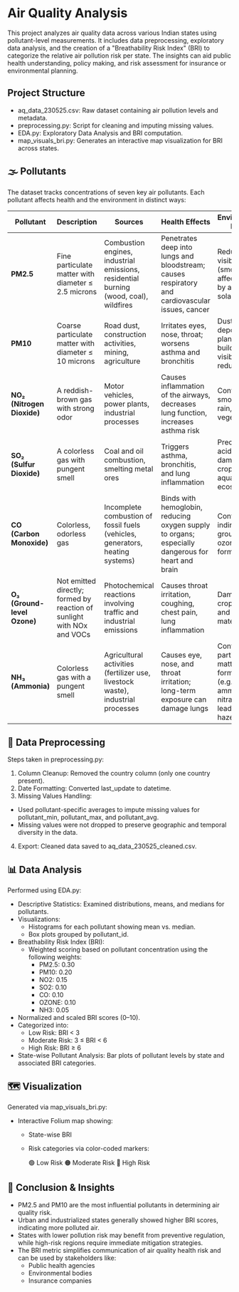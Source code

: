 # Air Quality Analysis
This project analyzes air quality data across various Indian states using pollutant-level measurements. It includes data preprocessing, exploratory data analysis, and the creation of a "Breathability Risk Index" (BRI) to categorize the relative air pollution risk per state. The insights can aid public health understanding, policy making, and risk assessment for insurance or environmental planning.

## Project Structure
* aq_data_230525.csv: Raw dataset containing air pollution levels and metadata.
* preprocessing.py: Script for cleaning and imputing missing values.
* EDA.py: Exploratory Data Analysis and BRI computation.
* map_visuals_bri.py: Generates an interactive map visualization for BRI across states.

## 🌫️ Pollutants
The dataset tracks concentrations of seven key air pollutants. Each pollutant affects health and the environment in distinct ways:

| Pollutant                   | Description                                                            | Sources                                                                               | Health Effects                                                                                    | Environmental Impact                                                                  |
| --------------------------- | ---------------------------------------------------------------------- | ------------------------------------------------------------------------------------- | ------------------------------------------------------------------------------------------------- | ------------------------------------------------------------------------------------- |
| **PM2.5**                   | Fine particulate matter with diameter ≤ 2.5 microns                    | Combustion engines, industrial emissions, residential burning (wood, coal), wildfires | Penetrates deep into lungs and bloodstream; causes respiratory and cardiovascular issues, cancer  | Reduces visibility (smog), affects climate by altering solar radiation                |
| **PM10**                    | Coarse particulate matter with diameter ≤ 10 microns                   | Road dust, construction activities, mining, agriculture                               | Irritates eyes, nose, throat; worsens asthma and bronchitis                                       | Dust deposition on plants and buildings, visibility reduction                         |
| **NO₂ (Nitrogen Dioxide)**  | A reddish-brown gas with strong odor                                   | Motor vehicles, power plants, industrial processes                                    | Causes inflammation of the airways, decreases lung function, increases asthma risk                | Contributes to smog and acid rain, harms vegetation                                   |
| **SO₂ (Sulfur Dioxide)**    | A colorless gas with pungent smell                                     | Coal and oil combustion, smelting metal ores                                          | Triggers asthma, bronchitis, and lung inflammation                                                | Precursor to acid rain, damages crops and aquatic ecosystems                          |
| **CO (Carbon Monoxide)**    | Colorless, odorless gas                                                | Incomplete combustion of fossil fuels (vehicles, generators, heating systems)         | Binds with hemoglobin, reducing oxygen supply to organs; especially dangerous for heart and brain | Contributes indirectly to ground-level ozone formation                                |
| **O₃ (Ground-level Ozone)** | Not emitted directly; formed by reaction of sunlight with NOx and VOCs | Photochemical reactions involving traffic and industrial emissions                    | Causes throat irritation, coughing, chest pain, lung inflammation                                 | Damages crops, rubber, and building materials                                         |
| **NH₃ (Ammonia)**           | Colorless gas with a pungent smell                                     | Agricultural activities (fertilizer use, livestock waste), industrial processes       | Causes eye, nose, and throat irritation; long-term exposure can damage lungs                      | Contributes to particulate matter formation (e.g., ammonium nitrate), leading to haze |



## 🧹 Data Preprocessing
Steps taken in preprocessing.py:
1. Column Cleanup: Removed the country column (only one country present).
2. Date Formatting: Converted last_update to datetime.
3. Missing Values Handling:
  * Used pollutant-specific averages to impute missing values for pollutant_min, pollutant_max, and pollutant_avg.
  * Missing values were not dropped to preserve geographic and temporal diversity in the data.
4. Export: Cleaned data saved to aq_data_230525_cleaned.csv.


## 📊 Data Analysis
Performed using EDA.py:
* Descriptive Statistics: Examined distributions, means, and medians for pollutants.
* Visualizations:
  * Histograms for each pollutant showing mean vs. median.
  * Box plots grouped by pollutant_id.
* Breathability Risk Index (BRI):
  * Weighted scoring based on pollutant concentration using the following weights:
      * PM2.5: 0.30
      * PM10: 0.20
      * NO2: 0.15
      * SO2: 0.10
      * CO: 0.10
      * OZONE: 0.10
      * NH3: 0.05
* Normalized and scaled BRI scores (0–10).
* Categorized into:
  * Low Risk: BRI < 3
  * Moderate Risk: 3 ≤ BRI < 6
  * High Risk: BRI ≥ 6
* State-wise Pollutant Analysis: Bar plots of pollutant levels by state and associated BRI categories.

## 🗺️ Visualization

Generated via map_visuals_bri.py:
  * Interactive Folium map showing:
    * State-wise BRI
    * Risk categories via color-coded markers:
      
      🟢 Low Risk
      🟠 Moderate Risk
      🔴 High Risk

## 🧠 Conclusion & Insights

* PM2.5 and PM10 are the most influential pollutants in determining air quality risk.
* Urban and industrialized states generally showed higher BRI scores, indicating more polluted air.
* States with lower pollution risk may benefit from preventive regulation, while high-risk regions require immediate mitigation strategies.
* The BRI metric simplifies communication of air quality health risk and can be used by stakeholders like:
  * Public health agencies
  * Environmental bodies
  * Insurance companies
